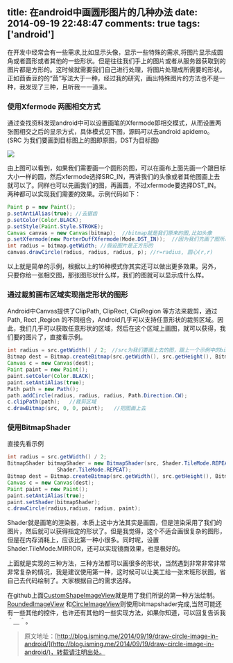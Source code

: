 title: 在android中画圆形图片的几种办法
date: 2014-09-19 22:48:47
comments: true
tags: ['android']
---

在开发中经常会有一些需求,比如显示头像，显示一些特殊的需求,将图片显示成圆角或者圆形或者其他的一些形状。但是往往我们手上的图片或者从服务器获取到的图片都是方形的。这时候就需要我们自己进行处理，将图片处理成所需要的形状。正如茴香豆的的“茴”写法大于一种，经过我的研究，画出特殊图片的方法也不是一种，我发现了三种，且听我一一道来。

<!--more-->

### 使用Xfermode 两图相交方式

通过查找资料发现android中可以设置画笔的Xfermode即相交模式，从而设置两张图相交之后的显示方式，具体模式见下图，源码可以去android apidemo。(SRC 为我们要画到目标图上的图即原图，DST为目标图)

![](http://isming.qiniudn.com/xfermode_use.png)


由上图可以看到，如果我们需要画一个圆形的图，可以在画布上面先画一个跟目标大小一样的圆，然后xfermode选择SRC_IN，再讲我们的头像或者其他图画上去就可以了。同样也可以先画我们的图，再画圆，不过xfermode要选择DST_IN。两种都可以实现我们需要的效果。示例代码如下：

```java
Paint p = new Paint();
p.setAntiAlias(true); //去锯齿
p.setColor(Color.BLACK);
p.setStyle(Paint.Style.STROKE);
Canvas canvas = new Canvas(bitmap);  //bitmap就是我们原来的图,比如头像
p.setXfermode(new PorterDuffXfermode(Mode.DST_IN));  //因为我们先画了图所以DST_IN
int radius = bitmap.getWidth; //假设图片是正方形的
canvas.drawCircle(radius, radius, radius, p); //r=radius, 圆心(r,r)
```

以上就是简单的示例，根据以上的16种模式你其实还可以做出更多效果。另外，只要你给一张相交图，那张图形状什么样，我们的图就可以显示成什么样。


### 通过裁剪画布区域实现指定形状的图形

Android中Canvas提供了ClipPath, ClipRect, ClipRegion 等方法来裁剪，通过Path, Rect ,Region 的不同组合，Android几乎可以支持任意形状的裁剪区域。因此，我们几乎可以获取任意形状的区域，然后在这个区域上画图，就可以获得，我们要的图片了，直接看示例。

```java
int radius = src.getWidth() / 2;　//src为我们要画上去的图，跟上一个示例中的bitmap一样。
Bitmap dest = Bitmap.createBitmap(src.getWidth(), src.getHeight(), Bitmap.Config.ARGB_8888);
Canvas c = new Canvas(dest);
Paint paint = new Paint();
paint.setColor(Color.BLACK);
paint.setAntiAlias(true);
Path path = new Path();
path.addCircle(radius, radius, radius, Path.Direction.CW);
c.clipPath(path);   //裁剪区域
c.drawBitmap(src, 0, 0, paint);　　//把图画上去
```

### 使用BitmapShader

直接先看示例
```java
int radius = src.getWidth() / 2;
BitmapShader bitmapShader = new BitmapShader(src, Shader.TileMode.REPEAT,
                Shader.TileMode.REPEAT);
Bitmap dest = Bitmap.createBitmap(src.getWidth(), src.getHeight(), Bitmap.Config.ARGB_8888);
Canvas c = new Canvas(dest);
Paint paint = new Paint();
paint.setAntiAlias(true);
paint.setShader(bitmapShader);
c.drawCircle(radius,radius, radius, paint);
```

Shader就是画笔的渲染器，本质上这中方法其实是画圆，但是渲染采用了我们的图片，然后就可以获得指定的形状了。但是我觉得，这个不适合画很复杂的图形，但是在内存消耗上，应该比第一种小很多。同时呢，设置Shader.TileMode.MIRROR，还可以实现镜面效果，也是极好的。

上面就是实现的三种方法，三种方法都可以画很多的形状，当然遇到非常非常非常非常复杂的情况，我是建议使用第一种，这时候可以让美工给一张末班形状图，省自己去代码绘制了。大家根据自己的需求选择。

在github上面[CustomShapeImageView](https://github.com/MostafaGazar/CustomShapeImageView)就是用了我们所说的第一种方法绘制。[RoundedImageView](https://github.com/vinc3m1/RoundedImageView) 和[CircleImageView](https://github.com/hdodenhof/CircleImageView)则使用bitmapshader完成,当然可能还有一些其他的控件，也许还有其他的一些实现方法，如果你知道，可以回复告诉我＾＿＾。

>原文地址：[http://blog.isming.me/2014/09/19/draw-circle-image-in-android/](http://blog.isming.me/2014/09/19/draw-circle-image-in-android/)，转载请注明出处。